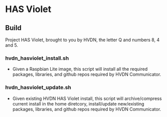 # HAS Violet

## Build

Project HAS Violet, brought to you by HVDN, the letter Q and numbers 8, 4 and 5.

### hvdn_hasviolet_install.sh

* Given a Raspbian Lite image, this script will install all the required packages, libraries, and github repos required by HVDN Communicator.

### hvdn_hasviolet_update.sh

* Given existing HVDN HAS Violet install, this script will archive/compress current install in the home diretcory, install/update new/existing packages, libraries, and github repos required by HVDN Communicator.

